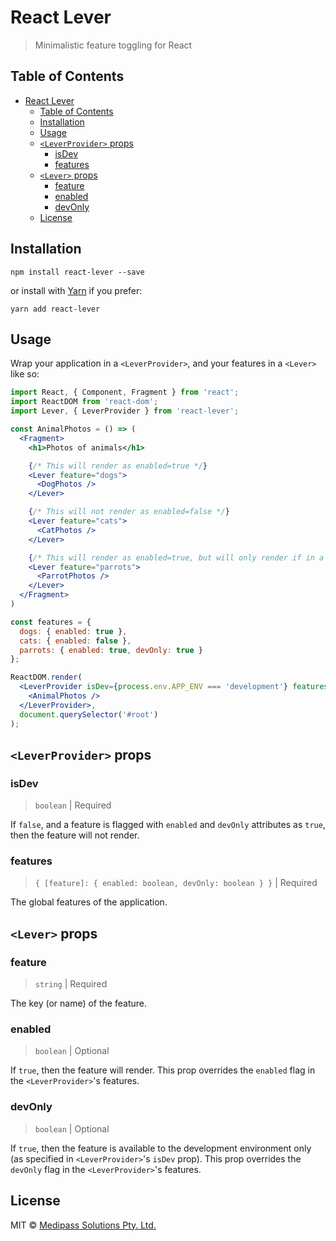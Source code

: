 # React Lever

> Minimalistic feature toggling for React

## Table of Contents

- [React Lever](#react-lever)
  - [Table of Contents](#table-of-contents)
  - [Installation](#installation)
  - [Usage](#usage)
  - [`<LeverProvider>` props](#leverprovider-props)
    - [isDev](#isdev)
    - [features](#features)
  - [`<Lever>` props](#lever-props)
    - [feature](#feature)
    - [enabled](#enabled)
    - [devOnly](#devonly)
  - [License](#license)

## Installation

```
npm install react-lever --save
```

or install with [Yarn](https://yarnpkg.com) if you prefer:

```
yarn add react-lever
```

## Usage

Wrap your application in a `<LeverProvider>`, and your features in a `<Lever>` like so:

```jsx
import React, { Component, Fragment } from 'react';
import ReactDOM from 'react-dom';
import Lever, { LeverProvider } from 'react-lever';

const AnimalPhotos = () => (
  <Fragment>
    <h1>Photos of animals</h1>

    {/* This will render as enabled=true */}
    <Lever feature="dogs">
      <DogPhotos />
    </Lever>

    {/* This will not render as enabled=false */}
    <Lever feature="cats">
      <CatPhotos />
    </Lever>

    {/* This will render as enabled=true, but will only render if in a development environment as devOnly=true. */}
    <Lever feature="parrots">
      <ParrotPhotos />
    </Lever>
  </Fragment>
)

const features = {
  dogs: { enabled: true },
  cats: { enabled: false },
  parrots: { enabled: true, devOnly: true }
};

ReactDOM.render(
  <LeverProvider isDev={process.env.APP_ENV === 'development'} features={features}>
    <AnimalPhotos />
  </LeverProvider>,
  document.querySelector('#root')
);

```

## `<LeverProvider>` props

### isDev

> `boolean` | Required

If `false`, and a feature is flagged with `enabled` and `devOnly` attributes as `true`, then the feature will not render.

### features

> `{ [feature]: { enabled: boolean, devOnly: boolean } }` | Required

The global features of the application.

## `<Lever>` props

### feature

> `string` | Required

The key (or name) of the feature.

### enabled

> `boolean` | Optional

If `true`, then the feature will render. This prop overrides the `enabled` flag in the `<LeverProvider>`'s features.

### devOnly

> `boolean` | Optional

If `true`, then the feature is available to the development environment only (as specified in `<LeverProvider>`'s `isDev` prop). This prop overrides the `devOnly` flag in the `<LeverProvider>`'s features.

## License

MIT © [Medipass Solutions Pty. Ltd.](https://github.com/medipass)

